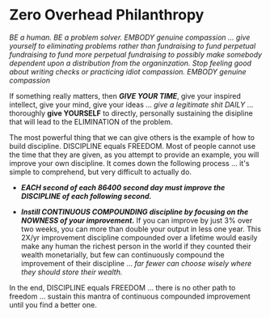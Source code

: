 # Zero Overhead Philanthropy

*BE a human. BE a problem solver. EMBODY genuine compassion ... give yourself to eliminating problems rather than fundraising to fund perpetual fundraising to fund more perpetual fundraising to possibly make somebody dependent upon a distribution from the organinzation. Stop feeling good about writing checks or practicing idiot compassion. EMBODY genuine compassion*

If something really matters, then ***GIVE YOUR TIME***, give your inspired intellect, give your mind, give your ideas ... *give a legitimate shit DAILY* ... thoroughly **give YOURSELF** to directly, personally sustaining the disipline that will lead to the ELIMINATION of the problem.

The most powerful thing that we can give others is the example of how to build discipline. DISCIPLINE equals FREEDOM. Most of people cannot use the time that they are given, as you attempt to provide an example, you will improve your own discipline. It comes down the following process ... it's simple to comprehend, but very difficult to actually do.

* ***EACH second of each 86400 second day must improve the DISCIPLINE of each following second.***

* ***Instill CONTINUOUS COMPOUNDING discipline by focusing on the NOWNESS of your improvement.*** If you can improve by just 3% over two weeks, you can more than double your output in less one year. This 2X/yr improvement discipline compounded over a lifetime would easily make any human the richest person in the world if they counted their wealth monetarially, but few can continuously compound the improvement of their discipline  ... *far fewer can choose wisely where they should store their wealth.*

In the end, DISCIPLINE equals FREEDOM ... there is no other path to freedom ... sustain this mantra of continuous compounded improvement until you find a better one.



